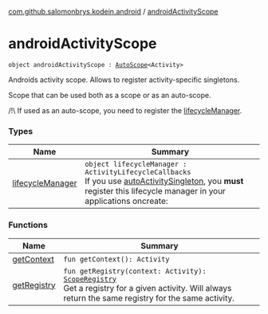 [com.github.salomonbrys.kodein.android](../index.md) / [androidActivityScope](.)

# androidActivityScope

`object androidActivityScope : `[`AutoScope`](../../com.github.salomonbrys.kodein/-auto-scope/index.md)`<Activity>`

Androids activity scope. Allows to register activity-specific singletons.

Scope that can be used both as a scope or as an auto-scope.

/!\ If used as an auto-scope, you need to register the [lifecycleManager](lifecycle-manager.md).

### Types

| Name | Summary |
|---|---|
| [lifecycleManager](lifecycle-manager.md) | `object lifecycleManager : ActivityLifecycleCallbacks`<br>If you use [autoActivitySingleton](../auto-activity-singleton.md), you **must** register this lifecycle manager in your applications oncreate: |

### Functions

| Name | Summary |
|---|---|
| [getContext](get-context.md) | `fun getContext(): Activity` |
| [getRegistry](get-registry.md) | `fun getRegistry(context: Activity): `[`ScopeRegistry`](../../com.github.salomonbrys.kodein/-scope-registry/index.md)<br>Get a registry for a given activity. Will always return the same registry for the same activity. |
